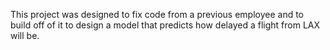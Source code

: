 This project was designed to fix code from a previous employee and to build off of it to design a model that predicts how delayed a flight from LAX will be.
